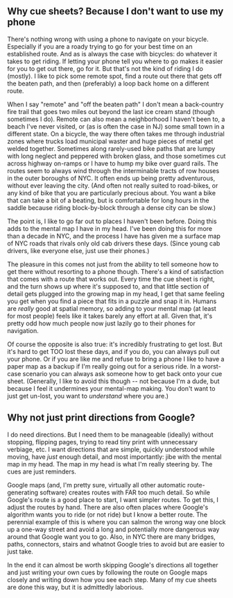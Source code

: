 


## Why cue sheets? Because I don't want to use my phone

There's nothing wrong with using a phone to navigate on your bicycle.
Especially if you are a roady trying to go for your best time on an
established route. And as is always the case with bicycles: do whatever
it takes to get riding. If letting your phone tell you where to go makes
it easier for you to get out there, go for it. But that's not the kind
of riding I do (mostly). I like to pick some remote spot, find a route
out there that gets off the beaten path, and then (preferably) a loop
back home on a different route.

When I say "remote" and "off the beaten path" I don't mean a
back-country fire trail that goes two miles out beyond the last ice
cream stand (though sometimes I do). Remote can also mean a neighborhood
I haven't been to, a beach I've never visited, or (as is often the case
in NJ) some small town in a different state. On a bicycle, the way there
often takes me through industrial zones where trucks load municipal
waster and huge pieces of metal get welded together. Sometimes along
rarely-used bike paths that are lumpy with long neglect and peppered
with broken glass, and those sometimes cut across highway on-ramps or I
have to hump my bike over guard rails. The routes seem to always wind
through the interminable tracts of row houses in the outer boroughs of
NYC. It often ends up being pretty adventurous, without ever leaving
the city. (And often not really suited to road-bikes, or any kind of
bike that you are particularly precious about. You want a bike that
can take a bit of a beating, but is comfortable for long hours in the
saddle because riding block-by-block through a dense city can be slow.)

The point is, I like to go far out to places I haven't been before.
Doing this adds to the mental map I have in my head. I've been doing
this for more than a decade in NYC, and the process I have has given me
a surface map of NYC roads that rivals only old cab drivers these days.
(Since young cab drivers, like everyone else, just use their phones.)

The pleasure in this comes not just from the ability to tell someone
how to get there without resorting to a phone though. There's a kind of
satisfaction that comes with a route that works out. Every time the cue
sheet is right, and the turn shows up where it's supposed to, and that
little section of detail gets plugged into the growing map in my head,
I get that same feeling you get when you find a piece that fits in a
puzzle and snap it in. Humans are *really* good at spatial memory, so
adding to your mental map (at least for most people) feels like it takes
barely any effort at all. Given that, it's pretty odd how much people
now just lazily go to their phones for navigation.

Of course the opposite is also true: it's incredibly frustrating to
get lost. But it's hard to get TOO lost these days, and if you do, you
can always pull out your phone. Or if you are like me and refuse to
bring a phone I like to have a paper map as a backup if I'm really going
out for a serious ride. In a worst-case scenario you can always ask
someone how to get back onto your cue sheet. (Generally, I like to avoid
this though -- not because I'm a dude, but because I feel it undermines
your mental-map making. You don't want to just get un-lost, you want to
*understand* where you are.)

## Why not just print directions from Google?

I do need directions. But I need them to be manageable (ideally) without
stopping, flipping pages, trying to read tiny print with unnecessary
verbiage, etc. I want directions that are simple, quickly understood
while moving, have *just* enough detail, and most importantly: jibe
with the mental map in my head. The map in my head is what I'm really
steering by. The cues are just reminders.

Google maps (and, I'm pretty sure, virtually all other automatic
route-generating software) creates routes with FAR too much detail. So
while Google's route is a good place to start, I want simpler routes.
To get this, I adjust the routes by hand. There are also often places
where Google's algorithm wants you to ride (or not ride) but I know a
better route. The perennial example of this is where you can salmon the
wrong way one block up a one-way street and avoid a long and potentially
more dangerous way around that Google want you to go. Also, in NYC there
are many bridges, paths, connectors, stairs and whatnot Google tries to
avoid but are easier to just take.

In the end it can almost be worth skipping Google's directions all
together and just writing your own cues by following the route on Google
maps closely and writing down how you see each step. Many of my cue
sheets are done this way, but it is admittedly laborious.










